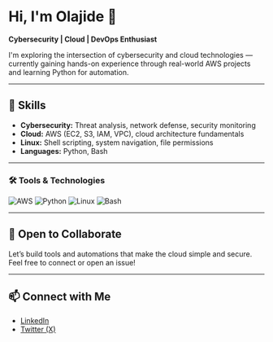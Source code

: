 # Hi, I'm Olajide 👋  
**Cybersecurity | Cloud | DevOps Enthusiast**

I'm exploring the intersection of cybersecurity and cloud technologies — currently gaining hands-on experience through real-world AWS projects and learning Python for automation.

---

## 🔧 Skills
- **Cybersecurity:** Threat analysis, network defense, security monitoring  
- **Cloud:** AWS (EC2, S3, IAM, VPC), cloud architecture fundamentals  
- **Linux:** Shell scripting, system navigation, file permissions  
- **Languages:** Python, Bash

---

### 🛠️ Tools & Technologies

![AWS](https://img.shields.io/badge/AWS-232F3E?style=for-the-badge&logo=amazonaws&logoColor=white)
![Python](https://img.shields.io/badge/Python-3776AB?style=for-the-badge&logo=python&logoColor=white)
![Linux](https://img.shields.io/badge/Linux-FCC624?style=for-the-badge&logo=linux&logoColor=black)
![Bash](https://img.shields.io/badge/Bash-4EAA25?style=for-the-badge&logo=gnubash&logoColor=white)

---

## 🤝 Open to Collaborate
Let’s build tools and automations that make the cloud simple and secure. Feel free to connect or open an issue!

---

## 📫 Connect with Me
- [LinkedIn](https://www.linkedin.com/in/jideoyetoro/)
- [Twitter (X)](https://x.com/OlajideSnazzy)

